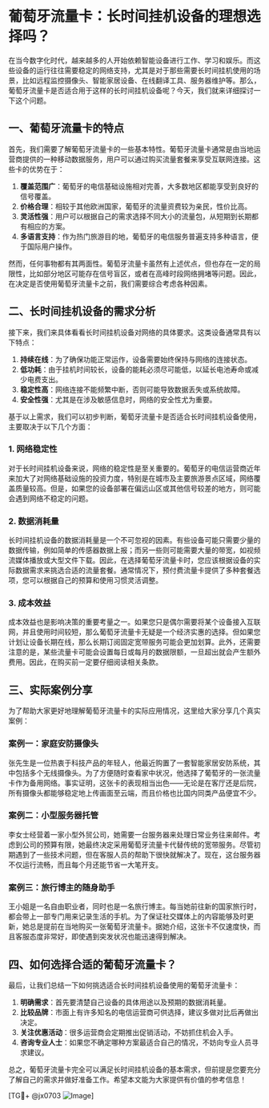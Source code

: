 # 葡萄牙流量卡：长时间挂机设备的理想选择吗？

在当今数字化时代，越来越多的人开始依赖智能设备进行工作、学习和娱乐。而这些设备的运行往往需要稳定的网络支持，尤其是对于那些需要长时间挂机使用的场景，比如远程监控摄像头、智能家居设备、在线翻译工具、服务器维护等。那么，葡萄牙流量卡是否适合用于这样的长时间挂机设备呢？今天，我们就来详细探讨一下这个问题。

## 一、葡萄牙流量卡的特点

首先，我们需要了解葡萄牙流量卡的一些基本特性。葡萄牙流量卡通常是由当地运营商提供的一种移动数据服务，用户可以通过购买流量套餐来享受互联网连接。这些卡的优势在于：

1. **覆盖范围广**：葡萄牙的电信基础设施相对完善，大多数地区都能享受到良好的信号覆盖。
2. **价格合理**：相较于其他欧洲国家，葡萄牙的流量资费较为亲民，性价比高。
3. **灵活性强**：用户可以根据自己的需求选择不同大小的流量包，从短期到长期都有相应的方案。
4. **多语言支持**：作为热门旅游目的地，葡萄牙的电信服务普遍支持多种语言，便于国际用户操作。

然而，任何事物都有其两面性。葡萄牙流量卡虽然有上述优点，但也存在一定的局限性，比如部分地区可能存在信号盲区，或者在高峰时段网络拥堵等问题。因此，在决定是否使用葡萄牙流量卡之前，我们需要综合考虑各种因素。

## 二、长时间挂机设备的需求分析

接下来，我们来具体看看长时间挂机设备对网络的具体要求。这类设备通常具有以下特点：

1. **持续在线**：为了确保功能正常运作，设备需要始终保持与网络的连接状态。
2. **低功耗**：由于挂机时间较长，设备的能耗必须尽可能低，以延长电池寿命或减少电费支出。
3. **稳定性高**：网络连接不能频繁中断，否则可能导致数据丢失或系统故障。
4. **安全性强**：尤其是在涉及敏感信息时，网络的安全性尤为重要。

基于以上需求，我们可以初步判断，葡萄牙流量卡是否适合长时间挂机设备使用，主要取决于以下几个方面：

### 1. 网络稳定性

对于长时间挂机设备来说，网络的稳定性是至关重要的。葡萄牙的电信运营商近年来加大了对网络基础设施的投资力度，特别是在城市及主要旅游景点区域，网络覆盖质量较高。但是，如果您的设备部署在偏远山区或其他信号较差的地方，则可能会遇到网络不稳定的问题。

### 2. 数据消耗量

长时间挂机设备的数据消耗量是一个不可忽视的因素。有些设备可能只需要少量的数据传输，例如简单的传感器数据上报；而另一些则可能需要大量的带宽，如视频流媒体播放或大型文件下载。因此，在选择葡萄牙流量卡时，您应该根据设备的实际数据需求来挑选合适的流量套餐。通常情况下，预付费流量卡提供了多种套餐选项，您可以根据自己的预算和使用习惯灵活调整。

### 3. 成本效益

成本效益也是影响决策的重要考量之一。如果您只是偶尔需要将某个设备接入互联网，并且使用时间较短，那么葡萄牙流量卡无疑是一个经济实惠的选择。但如果您计划让设备长期在线，那么长期订阅固定宽带服务可能会更加划算。此外，还需要注意的是，某些流量卡可能会设置每日或每月的数据限额，一旦超出就会产生额外费用。因此，在购买前一定要仔细阅读相关条款。

## 三、实际案例分享

为了帮助大家更好地理解葡萄牙流量卡的实际应用情况，这里给大家分享几个真实案例：

### 案例一：家庭安防摄像头

张先生是一位热衷于科技产品的年轻人，他最近购置了一套智能家居安防系统，其中包括多个无线摄像头。为了方便随时查看家中状况，他选择了葡萄牙的一张流量卡作为备用网络。事实证明，这张卡的表现相当出色——无论是在客厅还是后院，所有摄像头都能够稳定地上传画面至云端，而且价格也比国内同类产品便宜不少。

### 案例二：小型服务器托管

李女士经营着一家小型外贸公司，她需要一台服务器来处理日常业务往来邮件。考虑到公司的预算有限，她最终决定采用葡萄牙流量卡代替传统的宽带服务。尽管初期遇到了一些技术问题，但在客服人员的帮助下很快就解决了。现在，这台服务器不仅运行流畅，而且每个月还能节省一大笔开支。

### 案例三：旅行博主的随身助手

王小姐是一名自由职业者，同时也是一名旅行博主。每当她前往新的国家旅行时，都会带上一部专门用来记录生活的手机。为了保证社交媒体上的内容能够及时更新，她总是提前在当地购买一张葡萄牙流量卡。据她介绍，这张卡不仅速度快，而且客服态度非常好，即使遇到突发状况也能迅速得到解决。

## 四、如何选择合适的葡萄牙流量卡？

最后，让我们总结一下如何挑选适合长时间挂机设备使用的葡萄牙流量卡：

1. **明确需求**：首先要清楚自己设备的具体用途以及预期的数据消耗量。
2. **比较品牌**：市面上有许多知名的电信运营商可供选择，建议多做对比后再做出决定。
3. **关注优惠活动**：很多运营商会定期推出促销活动，不妨抓住机会入手。
4. **咨询专业人士**：如果您不确定哪种方案最适合自己的情况，不妨向专业人员寻求建议。

总之，葡萄牙流量卡完全可以满足长时间挂机设备的基本需求，但前提是您要充分了解自己的需求并做好准备工作。希望本文能为大家提供有价值的参考信息！

[TG💪+ @jx0703 ![Image](https://github.com/user-attachments/assets/dbca1d08-cadb-493c-b0ec-ad6f7a83f270)]